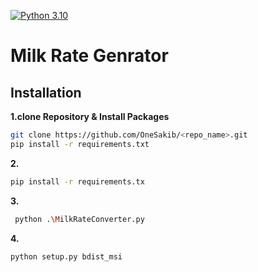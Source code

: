 [![Python 3.10 ](https://img.shields.io/badge/python-3.10-yellow.svg)](https://www.python.org/downloads/release/python-3105/)
# Milk Rate Genrator

## Installation

**1.clone Repository & Install Packages**
```sh
git clone https://github.com/OneSakib/<repo_name>.git
pip install -r requirements.txt
```
**2.**
```sh
pip install -r requirements.tx
```
**3.**
```sh
 python .\MilkRateConverter.py
```

**4.**
```sh
python setup.py bdist_msi
```

<!-- python .\setup.py bdist_msi -->